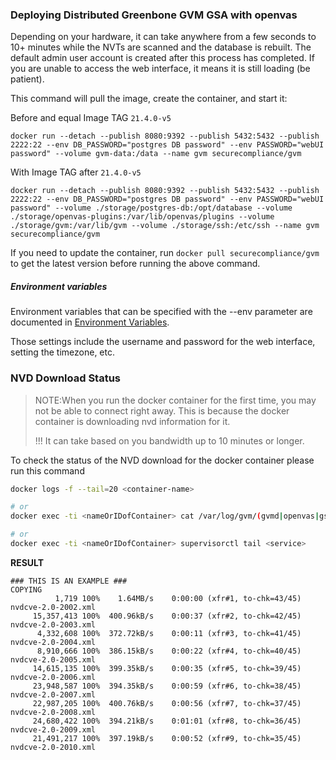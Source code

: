 ### Deploying Distributed Greenbone GVM GSA with openvas

Depending on your hardware, it can take anywhere from a few seconds to 10+ minutes while the NVTs are scanned and the database is rebuilt. The default admin user account is created after this process has completed. If you are unable to access the web interface, it means it is still loading (be patient).


This command will pull the image, create the container, and start it:

Before and equal Image TAG `21.4.0-v5` 
```console
docker run --detach --publish 8080:9392 --publish 5432:5432 --publish 2222:22 --env DB_PASSWORD="postgres DB password" --env PASSWORD="webUI password" --volume gvm-data:/data --name gvm securecompliance/gvm
```

With Image TAG after `21.4.0-v5`
```console
docker run --detach --publish 8080:9392 --publish 5432:5432 --publish 2222:22 --env DB_PASSWORD="postgres DB password" --env PASSWORD="webUI password" --volume ./storage/postgres-db:/opt/database --volume ./storage/openvas-plugins:/var/lib/openvas/plugins --volume ./storage/gvm:/var/lib/gvm --volume ./storage/ssh:/etc/ssh --name gvm securecompliance/gvm
```
If you need to update the container, run `docker pull securecompliance/gvm` to get the latest version before running the above command.

##### Environment variables

Environment variables that can be specified with the --env parameter are documented in [Environment Variables](https://securecompliance.gitbook.io/projects/variables).

Those settings include the username and password for the web interface, setting the timezone, etc.



### NVD Download Status
> NOTE:When you run the docker container for the first time, you may not be able to connect right away. This is because the docker container is downloading nvd information for it.
>
> !!! It can take based on you bandwidth up to 10 minutes or longer.

To check the status of the NVD download for the docker container please run this command

```bash
docker logs -f --tail=20 <container-name>

# or
docker exec -ti <nameOrIDofContainer> cat /var/log/gvm/(gvmd|openvas|gsad).log 

# or
docker exec -ti <nameOrIDofContainer> supervisorctl tail <service>
```

**RESULT**
```
### THIS IS AN EXAMPLE ###
COPYING
          1,719 100%    1.64MB/s    0:00:00 (xfr#1, to-chk=43/45)
nvdcve-2.0-2002.xml
     15,357,413 100%  400.96kB/s    0:00:37 (xfr#2, to-chk=42/45)
nvdcve-2.0-2003.xml
      4,332,608 100%  372.72kB/s    0:00:11 (xfr#3, to-chk=41/45)
nvdcve-2.0-2004.xml
      8,910,666 100%  386.15kB/s    0:00:22 (xfr#4, to-chk=40/45)
nvdcve-2.0-2005.xml
     14,615,135 100%  399.35kB/s    0:00:35 (xfr#5, to-chk=39/45)
nvdcve-2.0-2006.xml
     23,948,587 100%  394.35kB/s    0:00:59 (xfr#6, to-chk=38/45)
nvdcve-2.0-2007.xml
     22,987,205 100%  400.76kB/s    0:00:56 (xfr#7, to-chk=37/45)
nvdcve-2.0-2008.xml
     24,680,422 100%  394.21kB/s    0:01:01 (xfr#8, to-chk=36/45)
nvdcve-2.0-2009.xml
     21,491,217 100%  397.19kB/s    0:00:52 (xfr#9, to-chk=35/45)
nvdcve-2.0-2010.xml
```

